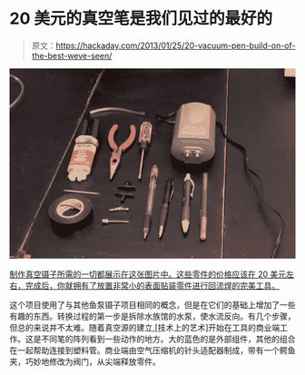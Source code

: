 # 20 美元的真空笔是我们见过的最好的

> 原文：<https://hackaday.com/2013/01/25/20-vacuum-pen-build-on-of-the-best-weve-seen/>

![20-dollar-vacuum-pen-build](img/15e4d05ab1360db7ce4f9b87f614a01d.png)

[制作真空镊子所需的一切都展示在这张图片中。这些零件的价格应该在 20 美元左右，完成后，你就拥有了放置非常小的表面贴装零件进行回流焊的完美工具。](http://www.instructables.com/id/Electric-Vacuum-Pen-From-Aquarium-Air-Pump)

这个项目使用了与其他鱼泵镊子项目相同的概念，但是在它们的基础上增加了一些有趣的东西。转换过程的第一步是拆除水族馆的水泵，使水流反向。有几个步骤，但总的来说并不太难。随着真空源的建立,[技术上的艺术]开始在工具的商业端工作。这是不同笔的阵列看到一些动作的地方。大的蓝色的是外部组件，其他的组合在一起帮助连接到塑料管。商业端由空气压缩机的针头适配器制成，带有一个鳄鱼夹，巧妙地修改为阀门，从尖端释放零件。
